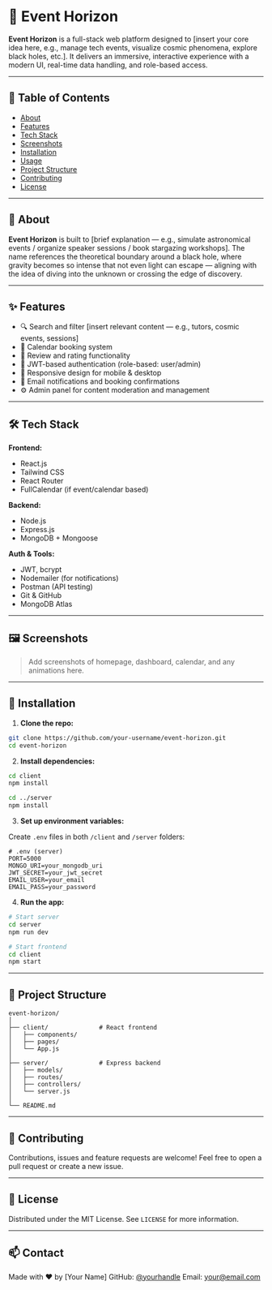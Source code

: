 # 🌌 Event Horizon

**Event Horizon** is a full-stack web platform designed to [insert your core idea here, e.g., manage tech events, visualize cosmic phenomena, explore black holes, etc.]. It delivers an immersive, interactive experience with a modern UI, real-time data handling, and role-based access.

---

## 📌 Table of Contents
- [About](#about)
- [Features](#features)
- [Tech Stack](#tech-stack)
- [Screenshots](#screenshots)
- [Installation](#installation)
- [Usage](#usage)
- [Project Structure](#project-structure)
- [Contributing](#contributing)
- [License](#license)

---

## 🧠 About

**Event Horizon** is built to [brief explanation — e.g., simulate astronomical events / organize speaker sessions / book stargazing workshops]. The name references the theoretical boundary around a black hole, where gravity becomes so intense that not even light can escape — aligning with the idea of diving into the unknown or crossing the edge of discovery.

---

## ✨ Features

- 🔍 Search and filter [insert relevant content — e.g., tutors, cosmic events, sessions]
- 📅 Calendar booking system
- 💬 Review and rating functionality
- 🔐 JWT-based authentication (role-based: user/admin)
- 🧭 Responsive design for mobile & desktop
- 📧 Email notifications and booking confirmations
- ⚙️ Admin panel for content moderation and management

---

## 🛠️ Tech Stack

**Frontend:**
- React.js
- Tailwind CSS
- React Router
- FullCalendar (if event/calendar based)

**Backend:**
- Node.js
- Express.js
- MongoDB + Mongoose

**Auth & Tools:**
- JWT, bcrypt
- Nodemailer (for notifications)
- Postman (API testing)
- Git & GitHub
- MongoDB Atlas

---

## 🖼️ Screenshots

> Add screenshots of homepage, dashboard, calendar, and any animations here.

---

## 🚀 Installation

1. **Clone the repo:**
```bash
git clone https://github.com/your-username/event-horizon.git
cd event-horizon
````

2. **Install dependencies:**

```bash
cd client
npm install

cd ../server
npm install
```

3. **Set up environment variables:**

Create `.env` files in both `/client` and `/server` folders:

```
# .env (server)
PORT=5000
MONGO_URI=your_mongodb_uri
JWT_SECRET=your_jwt_secret
EMAIL_USER=your_email
EMAIL_PASS=your_password
```

4. **Run the app:**

```bash
# Start server
cd server
npm run dev

# Start frontend
cd client
npm start
```

---

## 🧩 Project Structure

```
event-horizon/
│
├── client/              # React frontend
│   ├── components/
│   ├── pages/
│   └── App.js
│
├── server/              # Express backend
│   ├── models/
│   ├── routes/
│   ├── controllers/
│   └── server.js
│
└── README.md
```

---

## 🤝 Contributing

Contributions, issues and feature requests are welcome!
Feel free to open a pull request or create a new issue.

---

## 📜 License

Distributed under the MIT License. See `LICENSE` for more information.

---

## 📫 Contact

Made with ❤️ by \[Your Name]
GitHub: [@yourhandle](https://github.com/yourhandle)
Email: [your@email.com](mailto:your@email.com)